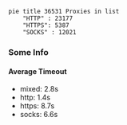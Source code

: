 
```mermaid
pie title 36531 Proxies in list
    "HTTP" : 23177
    "HTTPS": 5387
    "SOCKS" : 12021
```

### Some Info
#### Average Timeout

- mixed: 2.8s
- http: 1.4s
- https: 8.7s
- socks: 6.6s